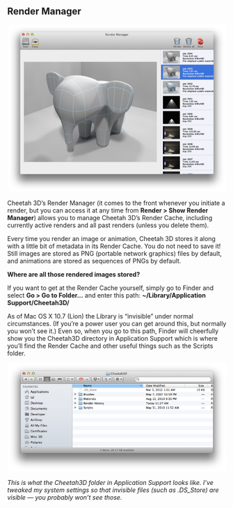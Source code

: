 ## Render Manager

![](pastedGraphic-589.jpg)

Cheetah 3D’s Render Manager (it comes to the front whenever you initiate a render, but you can access it at any time from **Render \> Show Render Manager**) allows you to manage Cheetah 3D’s Render Cache, including currently active renders and all past renders (unless you delete them).

Every time you render an image or animation, Cheetah 3D stores it along with a little bit of metadata in its Render Cache. You do not need to save it! Still images are stored as PNG (portable network graphics) files by default, and animations are stored as sequences of PNGs by default.

**Where are all those rendered images stored?**

If you want to get at the Render Cache yourself, simply go to Finder and select **Go \> Go to Folder…** and enter this path: **~/Library/Application Support/Cheetah3D/**

As of Mac OS X 10.7 (Lion) the Library is “invisible” under normal circumstances. (If you’re a power user you can get around this, but normally you won’t see it.) Even so, when you go to this path, Finder will cheerfully show you the Cheetah3D directory in Application Support which is where you’ll find the Render Cache and other useful things such as the Scripts folder.

![](pastedGraphic-590.jpg)

*This is what the Cheetah3D folder in Application Support looks like. I’ve tweaked my system settings so that invisible files (such as .DS\_Store) are visible — you probably won’t see those.*

